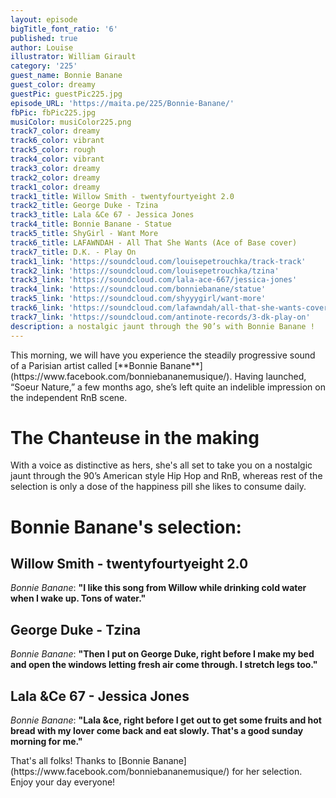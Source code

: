 ```yaml
---
layout: episode
bigTitle_font_ratio: '6'
published: true
author: Louise
illustrator: William Girault
category: '225'
guest_name: Bonnie Banane
guest_color: dreamy
guestPic: guestPic225.jpg
episode_URL: 'https://maita.pe/225/Bonnie-Banane/'
fbPic: fbPic225.jpg
musiColor: musiColor225.png
track7_color: dreamy
track6_color: vibrant
track5_color: rough
track4_color: vibrant
track3_color: dreamy
track2_color: dreamy
track1_color: dreamy
track1_title: Willow Smith - twentyfourtyeight 2.0
track2_title: George Duke - Tzina
track3_title: Lala &Ce 67 - Jessica Jones
track4_title: Bonnie Banane - Statue
track5_title: ShyGirl - Want More
track6_title: LAFAWNDAH - All That She Wants (Ace of Base cover)
track7_title: D.K. - Play On
track1_link: 'https://soundcloud.com/louisepetrouchka/track-track'
track2_link: 'https://soundcloud.com/louisepetrouchka/tzina'
track3_link: 'https://soundcloud.com/lala-ace-667/jessica-jones'
track4_link: 'https://soundcloud.com/bonniebanane/statue'
track5_link: 'https://soundcloud.com/shyyygirl/want-more'
track6_link: 'https://soundcloud.com/lafawndah/all-that-she-wants-cover'
track7_link: 'https://soundcloud.com/antinote-records/3-dk-play-on'
description: a nostalgic jaunt through the 90’s with Bonnie Banane !
---
```

<p id="introduction">This morning, we will have you experience the steadily progressive sound of a Parisian artist called [**Bonnie Banane**](https://www.facebook.com/bonniebananemusique/). Having launched, “Soeur Nature,” a few months ago, she’s left quite an indelible impression on the independent RnB scene. </p>

# The Chanteuse in the making 

With a voice as distinctive as hers, she's all set to take you on a nostalgic jaunt through the 90’s American style Hip Hop and RnB, whereas rest of the selection is only a dose of the happiness pill she likes to consume daily.  

# Bonnie Banane's selection:

## Willow Smith - twentyfourtyeight 2.0
_Bonnie Banane_: **"**I like this song from Willow while drinking cold water when I wake up.
Tons of water.**"**

## George Duke - Tzina
_Bonnie Banane_: **"**Then I put on George Duke, right before I make my bed and open the windows
letting fresh air come through. I stretch legs too.**"**

## Lala &Ce 67 - Jessica Jones
_Bonnie Banane_: **"**Lala &ce, right before I get out to get some fruits and hot bread with my lover
come back and eat slowly. That's a good sunday morning for me.**"**

<p id="outroduction">That's all folks! Thanks to [Bonnie Banane](https://www.facebook.com/bonniebananemusique/) for her selection. Enjoy your day everyone!</p>
